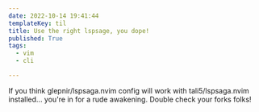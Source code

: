 ```yaml
---
date: 2022-10-14 19:41:44
templateKey: til
title: Use the right lspsage, you dope!
published: True
tags:
  - vim
  - cli

---
```


If you think glepnir/lspsaga.nvim config will work with tali5/lspsaga.nvim installed... you're in for a rude awakening. Double check your forks folks!
